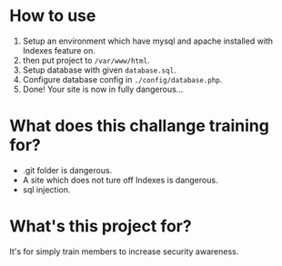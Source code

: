 # How to use
1. Setup an environment which have mysql and apache installed with Indexes feature on.
2. then put project to `/var/www/html`.
3. Setup database with given `database.sql`.
4. Configure database config in `./config/database.php`.
5. Done! Your site is now in fully dangerous...

# What does this challange training for?
- .git folder is dangerous.
- A site which does not ture off Indexes is dangerous.
- sql injection.

# What's this project for?
It's for simply train members to increase security awareness.
